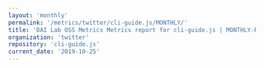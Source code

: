 ```yaml
---
layout: 'monthly'
permalink: '/metrics/twitter/cli-guide.js/MONTHLY/'
title: 'DAI Lab OSS Metrics Metrics report for cli-guide.js | MONTHLY-REPORT-2019-10-25'
organization: 'twitter'
repository: 'cli-guide.js'
current_date: '2019-10-25'
---
```

